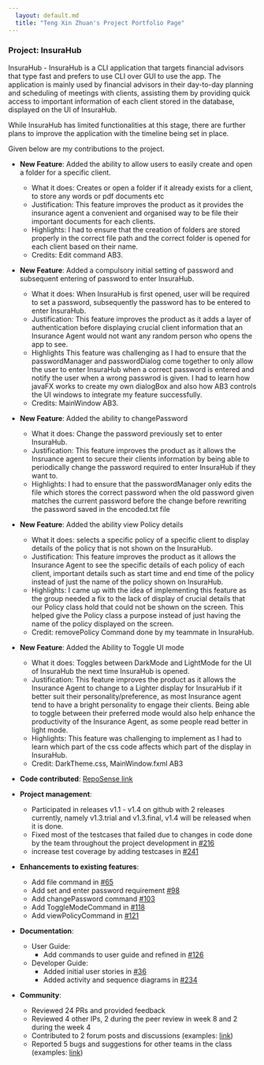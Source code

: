 ```yaml
---
  layout: default.md
  title: "Teng Xin Zhuan's Project Portfolio Page"
---
```


### Project: InsuraHub

InsuraHub - InsuraHub is a CLI application that targets financial advisors that type fast and prefers to use CLI over GUI to use the app.
The application is mainly used by financial advisors in their day-to-day planning and scheduling of meetings with clients,
assisting them by providing quick access to important information of each client stored in the database, displayed on the UI of InsuraHub.

While InsuraHub has limited functionalities at this stage, there are further plans to improve the application with the timeline being set in place.

Given below are my contributions to the project.

- **New Feature**: Added the ability to allow users to easily create and open a folder for a specific client.

  - What it does: Creates or open a folder if it already exists for a client, to store any words or pdf documents etc
  - Justification: This feature improves the product as it provides the insurance agent a convenient and organised way to be file their important documents for each clients.
  - Highlights: I had to ensure that the creation of folders are stored properly in the correct file path and the correct folder is opened for each client based on their name.
  - Credits: Edit command AB3.

- **New Feature**: Added a compulsory initial setting of password and subsequent entering of password to enter InsuraHub.

  - What it does: When InsuraHub is first opened, user will be required to set a password, subsequently the password has to be entered to enter InsuraHub.
  - Justification: This feature improves the product as it adds a layer of authentication before displaying crucial client information that an Insurance Agent would not want any random person who opens the app to see.
  - Highlights This feature was challenging as I had to ensure that the passwordManager and passwordDialog come together to only allow the user to enter InsuraHub when a correct password is entered and notify the user when a wrong passwrod is given. I had to learn how javaFX works to create my own dialogBox and also how AB3 controls the UI windows to integrate my feature successfully.
  - Credits: MainWindow AB3.

- **New Feature**: Added the ability to changePassword

  - What it does: Change the password previously set to enter InsuraHub.
  - Justification: This feature improves the product as it allows the Insruance agent to secure their clients information by being able to periodically change the password required to enter InsuraHub if they want to.
  - Highlights: I had to ensure that the passwordManager only edits the file which stores the correct password when the old password given matches the current password before the change before rewriting the password saved in the encoded.txt file

- **New Feature**: Added the ability view Policy details
  - What it does: selects a specific policy of a specific client to display details of the policy that is not shown on the InsuraHub.
  - Justification: This feature improves the product as it allows the Insurance Agent to see the specific details of each policy of each client, important details such as start time and end time of the policy instead of just the name of the policy shown on InsuraHub.
  - Highlights: I came up with the idea of implementing this feature as the group needed a fix to the lack of display of crucial details that our Policy class hold that could not be shown on the screen. This helped give the Policy class a purpose instead of just having the name of the policy displayed on the screen.
  - Credit: removePolicy Command done by my teammate in InsuraHub.

- **New Feature**: Added the Ability to Toggle UI mode
  - What it does: Toggles between DarkMode and LightMode for the UI of InsuraHub the next time InsuraHub is opened.
  - Justification: This feature improves the product as it allows the Insurance Agent to change to a Lighter display for InsuraHub if it better suit their personality/preference, as most Insurance agent tend to have a bright personality to engage their clients. Being able to toggle between their preferred mode would also help enhance the productivity of the Insurance Agent, as some people read better in light mode.  
  - Highlights: This feature was challenging to implement as I had to learn which part of the css code affects which part of the display in InsuraHub.
  - Credit: DarkTheme.css, MainWindow.fxml AB3


- **Code contributed**: [RepoSense link](https://nus-cs2103-ay2324s1.github.io/tp-dashboard/?search=aarontxz&breakdown=true)

- **Project management**:

  - Participated in releases v1.1 - v1.4 on github with 2 releases currently, namely v1.3.trial and v1.3.final, v1.4 will be released when it is done.
  - Fixed most of the testcases that failed due to changes in code done by the team throughout the project development in [\#216](https://github.com/AY2324S1-CS2103-W14-1/tp/pull/216)
  - increase test coverage by adding testcases in [\#241](https://github.com/AY2324S1-CS2103-W14-1/tp/pull/241)

- **Enhancements to existing features**:

  - Add file command in [\#65](https://github.com/AY2324S1-CS2103-W14-1/tp/pull/65)
  - Add set and enter password requirement [\#98](https://github.com/AY2324S1-CS2103-W14-1/tp/pull/98)
  - Add changePassword command [\#103](https://github.com/AY2324S1-CS2103-W14-1/tp/pull/103)
  - Add ToggleModeCommand in [\#118](https://github.com/AY2324S1-CS2103-W14-1/tp/pull/118)
  - Add viewPolicyCommand in [\#121](https://github.com/AY2324S1-CS2103-W14-1/tp/pull/121)

- **Documentation**:

  - User Guide:
    - Add commands to user guide and refined in [\#126](https://github.com/AY2324S1-CS2103-W14-1/tp/pull/126)
  - Developer Guide:
    - Added initial user stories in [\#36](https://github.com/AY2324S1-CS2103-W14-1/tp/pull/36)
    - Added activity and sequence diagrams in [\#234](https://github.com/AY2324S1-CS2103-W14-1/tp/pull/234)

- **Community**:

  - Reviewed 24 PRs and provided feedback
  - Reviewed 4 other IPs, 2 during the peer review in week 8 and 2 during the week 4
  - Contributed to 2 forum posts and discussions  (examples: [link](https://github.com/nus-cs2103-AY2324S1/forum/issues/218#issuecomment-1736617241))
  - Reported 5 bugs and suggestions for other teams in the class (examples: [link](https://github.com/AY2324S1-CS2103T-W16-4/tp/issues/124))
